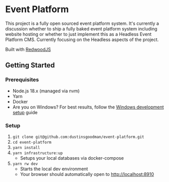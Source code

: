 # Event Platform

This project is a fully open sourced event platform system. It's currently a discussion whether to ship a fully baked event platform system including website hosting or whether to just implement this as a Headless Event Platform CMS. Currently focusing on the Headless aspects of the project.

Built with [RedwoodJS](https://redwoodjs.com)

## Getting Started

### Prerequisites

- Node.js 18.x (managed via nvm)
- Yarn
- Docker
- Are you on Windows? For best results, follow the [Windows development setup](https://redwoodjs.com/docs/how-to/windows-development-setup) guide

### Setup

1. `git clone git@github.com:dustinsgoodman/event-platform.git`
2. `cd event-platform`
3. `yarn install`
4. `yarn infrastructure:up`
    - Setups your local databases via docker-compose
5. `yarn rw dev`
    - Starts the local dev environment
    - Your browser should automatically open to [http://localhost:8910](http://localhost:8910)
